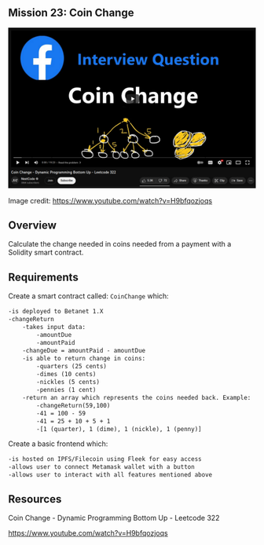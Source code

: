 ## Mission 23: Coin Change

<img src="images/change.png" alt="change"/>

Image credit: https://www.youtube.com/watch?v=H9bfqozjoqs

## Overview

Calculate the change needed in coins needed from a payment with a Solidity smart contract.

## Requirements

Create a smart contract called: `CoinChange` which:
        
    -is deployed to Betanet 1.X
    -changeReturn
        -takes input data:
            -amountDue
            -amountPaid        
        -changeDue = amountPaid - amountDue
        -is able to return change in coins:
            -quarters (25 cents)
            -dimes (10 cents)
            -nickles (5 cents)
            -pennies (1 cent)
        -return an array which represents the coins needed back. Example:
            -changeReturn(59,100)
            -41 = 100 - 59
            -41 = 25 + 10 + 5 + 1
            -[1 (quarter), 1 (dime), 1 (nickle), 1 (penny)]

Create a basic frontend which:

    -is hosted on IPFS/Filecoin using Fleek for easy access
    -allows user to connect Metamask wallet with a button
    -allows user to interact with all features mentioned above

## Resources

Coin Change - Dynamic Programming Bottom Up - Leetcode 322 

https://www.youtube.com/watch?v=H9bfqozjoqs